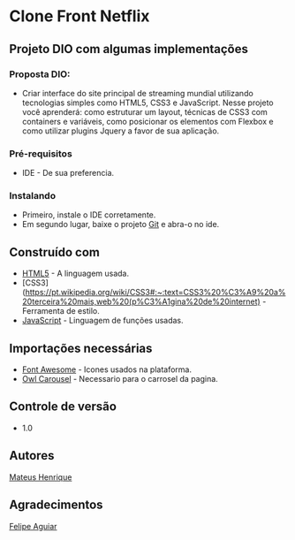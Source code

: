 # Clone Front Netflix
## Projeto DIO com algumas implementações

### Proposta DIO:
- Criar interface do site principal de streaming mundial utilizando tecnologias simples como
HTML5, CSS3 e JavaScript. Nesse projeto você aprenderá: como estruturar um layout, técnicas de
CSS3 com containers e variáveis, como posicionar os elementos com Flexbox e como utilizar
plugins Jquery a favor de sua aplicação.


### Pré-requisitos

- IDE - De sua preferencia.

### Instalando

- Primeiro, instale o IDE corretamente.
- Em segundo lugar, baixe o projeto [Git](https://github.com/henriqss/Clone-Netflix) e abra-o no ide.

## Construído com

* [HTML5](https://developer.mozilla.org/pt-BR/docs/Web/HTML/HTML5) - A linguagem usada.
* [CSS3](https://pt.wikipedia.org/wiki/CSS3#:~:text=CSS3%20%C3%A9%20a%20terceira%20mais,web%20(p%C3%A1gina%20de%20internet) - Ferramenta de estilo.
* [JavaScript](https://developer.mozilla.org/pt-BR/docs/Web/JavaScript) - Linguagem de funções usadas.

##  Importações necessárias

* [Font Awesome](https://fontawesome.com/) - Icones usados na plataforma.
* [Owl Carousel](https://owlcarousel2.github.io/OwlCarousel2/) - Necessario para o carrosel da pagina.

## Controle de versão

- 1.0 

## Autores

[Mateus Henrique](https://www.linkedin.com/in/mateus-h-31233013b/)

## Agradecimentos

[Felipe Aguiar](https://www.linkedin.com/in/felipe-aguiar-047/)
